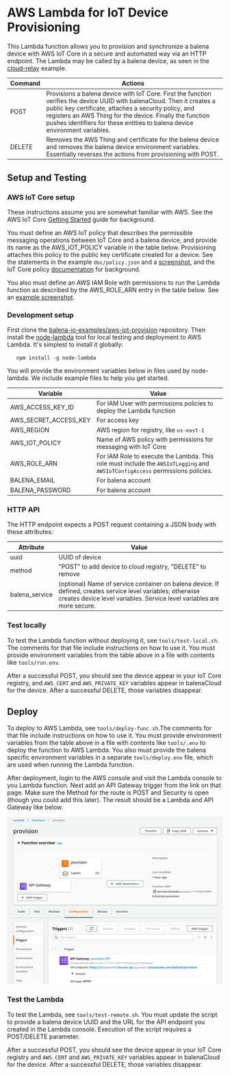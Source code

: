 # AWS Lambda for IoT Device Provisioning

This Lambda function allows you to provision and synchronize a balena device with AWS IoT Core in a secure and automated way via an HTTP endpoint. The Lambda may be called by a balena device, as seen in the [cloud-relay](https://github.com/balena-io-examples/cloud-relay) example.

| Command | Actions |
|-------------|--------|
| POST | Provisions a balena device with IoT Core. First the function verifies the device UUID with balenaCloud. Then it creates a public key certificate, attaches a security policy, and registers an AWS Thing for the device. Finally the function pushes identifiers for these entities to balena device environment variables. |
| DELETE | Removes the AWS Thing and certificate for the balena device and removes the balena device environment variables. Essentially reverses the actions from provisioning with POST. |

## Setup and Testing
### AWS IoT Core setup
These instructions assume you are somewhat familiar with AWS. See the AWS IoT Core [Getting Started](https://docs.aws.amazon.com/iot/latest/developerguide/iot-gs.html) guide for background.

You must define an AWS IoT policy that describes the permissible messaging operations between IoT Core and a balena device, and provide its name as the AWS_IOT_POLICY variable in the table below. Provisioning attaches this policy to the public key certificate created for a device. See the statements in the example `doc/policy.json` and a [screenshot](doc/iot-messaging-policy.png), and the IoT Core policy [documentation](https://docs.aws.amazon.com/iot/latest/developerguide/iot-policies.html) for background.

You also must define an AWS IAM Role with permissions to run the Lambda function as described by the AWS_ROLE_ARN entry in the table below. See an [example screenshot](doc/iam-provision-role.png).

### Development setup
First clone the [balena-io-examples/aws-iot-provision](https://github.com/balena-io-examples/aws-iot-provision) repository. Then install the [node-lambda](https://www.npmjs.com/package/node-lambda) tool for local testing and deployment to AWS Lambda. It's simplest to install it globally:

```
   npm install -g node-lambda
```

You will provide the environment variables below in files used by node-lambda. We include example files to help you get started.

| Variable    |    Value    |
|-------------|-------------|
| AWS_ACCESS_KEY_ID | For IAM User with permissions policies to deploy the Lambda function |
| AWS_SECRET_ACCESS_KEY | For access key |
| AWS_REGION | AWS region for registry, like `us-east-1` |
| AWS_IOT_POLICY | Name of AWS policy with permissions for messaging with IoT Core |
| AWS_ROLE_ARN | For IAM Role to execute the Lambda. This role must include the `AWSIoTLogging` and `AWSIoTConfigAccess` permissions policies. |
| BALENA_EMAIL | For balena account |
| BALENA_PASSWORD | For balena account |

### HTTP API
The HTTP endpoint expects a POST request containing a JSON body with these attributes:

| Attribute | Value |
|-----------|-------|
| uuid | UUID of device  |
| method | "POST" to add device to cloud registry, "DELETE" to remove  |
| balena_service | (optional) Name of service container on balena device. If defined, creates service level variables; otherwise creates device level variables. Service level variables are more secure. |

### Test locally
To test the Lambda function without deploying it, see `tools/test-local.sh`. The comments for that file include instructions on how to use it. You must provide environment variables from the table above in a file with contents like `tools/run.env`.

After a successful POST, you should see the device appear in your IoT Core registry, and `AWS_CERT` and `AWS_PRIVATE_KEY` variables appear in balenaCloud for the device. After a successful DELETE, those variables disappear.

## Deploy
To deploy to AWS Lambda, see `tools/deploy-func.sh`.The comments for that file include instructions on how to use it. You must provide environment variables from the table above in a file with contents like `tools/.env` to deploy the function to AWS Lambda. You also must provide the balena specific environment variables in a separate `tools/deploy.env` file, which are used when running the Lambda function.

After deployment, login to the AWS console and visit the Lambda console to you Lambda function. Next add an API Gateway trigger from the link on that page. Make sure the Method for the route is POST and Security is open (though you could add this later). The result should be a Lambda and API Gateway like below.

![Alt text](doc/lambda-trigger.png)

### Test the Lambda
To test the Lambda, see `tools/test-remote.sh`. You must update the script to provide a balena device UUID and the URL for the API endpoint you created in the Lambda console. Execution of the script requires a POST/DELETE parameter.

After a successful POST, you should see the device appear in your IoT Core registry and `AWS_CERT` and `AWS_PRIVATE_KEY` variables appear in balenaCloud for the device. After a successful DELETE, those variables disappear.
